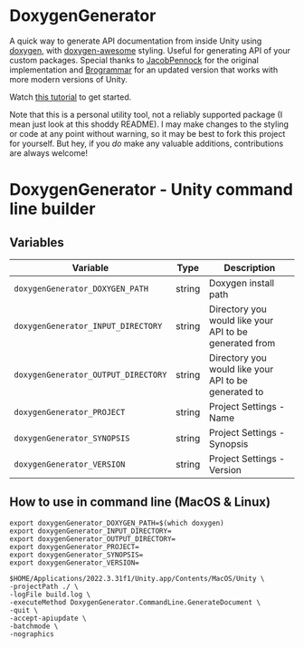 # DoxygenGenerator
A quick way to generate API documentation from inside Unity using [doxygen](https://www.doxygen.nl/index.html), with [doxygen-awesome](https://github.com/jothepro/doxygen-awesome-css) styling. Useful for generating API of your custom packages. Special thanks to [JacobPennock](https://forum.unity.com/members/jacobpennock.53178/) for the original implementation and [Brogrammar](https://forum.unity.com/members/brogrammar.1045220/) for an updated version that works with more modern versions of Unity.

Watch [this tutorial](https://youtu.be/ltJgXJjS_YQ) to get started.

Note that this is a personal utility tool, not a reliably supported package (I mean just look at this shoddy README). I may make changes to the styling or code at any point without warning, so it may be best to fork this project for yourself. But hey, if you _do_ make any valuable additions, contributions are always welcome!

# DoxygenGenerator - Unity command line builder

## Variables

| Variable | Type | Description |
| --- | --- | --- |
| `doxygenGenerator_DOXYGEN_PATH` | string | Doxygen install path |
| `doxygenGenerator_INPUT_DIRECTORY` | string | Directory you would like your API to be generated from |
| `doxygenGenerator_OUTPUT_DIRECTORY` | string | Directory you would like your API to be generated to |
| `doxygenGenerator_PROJECT` | string | Project Settings - Name |
| `doxygenGenerator_SYNOPSIS` | string | Project Settings - Synopsis |
| `doxygenGenerator_VERSION` | string | Project Settings - Version |

## How to use in command line (MacOS & Linux)

```shell
export doxygenGenerator_DOXYGEN_PATH=$(which doxygen)
export doxygenGenerator_INPUT_DIRECTORY=
export doxygenGenerator_OUTPUT_DIRECTORY=
export doxygenGenerator_PROJECT=
export doxygenGenerator_SYNOPSIS=
export doxygenGenerator_VERSION=

$HOME/Applications/2022.3.31f1/Unity.app/Contents/MacOS/Unity \
-projectPath ./ \
-logFile build.log \
-executeMethod DoxygenGenerator.CommandLine.GenerateDocument \
-quit \
-accept-apiupdate \
-batchmode \
-nographics
```
